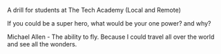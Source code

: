 A drill for students at The Tech Academy (Local and Remote)

If you could be a super hero, what would be your one power? and why?

Michael Allen - The ability to fly. Because I could travel all over the world and see all the wonders.

